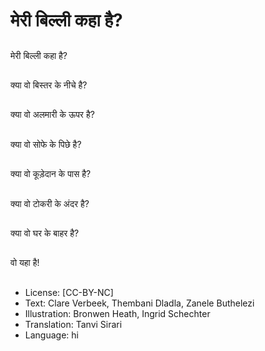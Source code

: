 # मेरी बिल्ली कहा है?

##
मेरी बिल्ली कहा है?

##
क्या वो बिस्तर के नीचे है?

##
क्या वो अलमारी के ऊपर है?

##
क्या वो सोफे के पिछे है?

##
क्या वो कूड़ेदान के पास है?

##
क्या वो टोकरी के अंदर है?

##
क्या वो घर के बाहर है?

##
वो यहा है!

##
* License: [CC-BY-NC]
* Text: Clare Verbeek, Thembani Dladla, Zanele Buthelezi
* Illustration: Bronwen Heath, Ingrid Schechter
* Translation: Tanvi Sirari
* Language: hi
